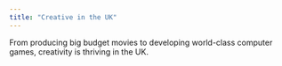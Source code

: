 ```yaml
---
title: "Creative in the UK"
---
```

From producing big budget movies to developing world-class computer games, creativity is thriving in the UK.
